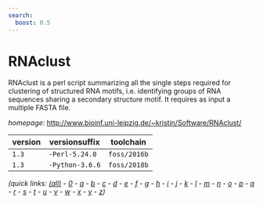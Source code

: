 ```yaml
---
search:
  boost: 0.5
---
```

# RNAclust

RNAclust is a perl script summarizing all the single steps required for clustering  of structured RNA motifs, i.e. identifying groups of RNA sequences sharing a secondary structure  motif. It requires as input a multiple FASTA file.

*homepage*: <http://www.bioinf.uni-leipzig.de/~kristin/Software/RNAclust/>

version | versionsuffix | toolchain
--------|---------------|----------
``1.3`` | ``-Perl-5.24.0`` | ``foss/2016b``
``1.3`` | ``-Python-3.6.6`` | ``foss/2018b``


*(quick links: [(all)](../index.md) - [0](../0/index.md) - [a](../a/index.md) - [b](../b/index.md) - [c](../c/index.md) - [d](../d/index.md) - [e](../e/index.md) - [f](../f/index.md) - [g](../g/index.md) - [h](../h/index.md) - [i](../i/index.md) - [j](../j/index.md) - [k](../k/index.md) - [l](../l/index.md) - [m](../m/index.md) - [n](../n/index.md) - [o](../o/index.md) - [p](../p/index.md) - [q](../q/index.md) - [r](../r/index.md) - [s](../s/index.md) - [t](../t/index.md) - [u](../u/index.md) - [v](../v/index.md) - [w](../w/index.md) - [x](../x/index.md) - [y](../y/index.md) - [z](../z/index.md))*

